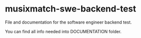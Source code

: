# musixmatch-swe-backend-test
File and documentation for the software engineer backend test.

You can find all info needed into DOCUMENTATION folder.


